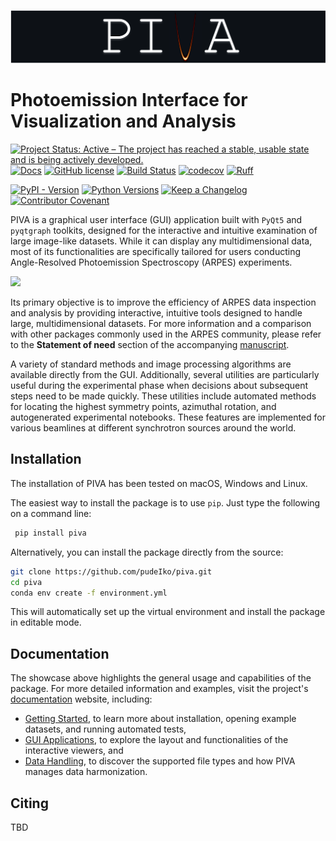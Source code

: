 
![](./docs/img/logo-readme.png)

# Photoemission Interface for Visualization and Analysis

[![Project Status: Active – The project has reached a stable, usable state and is being actively developed.](https://www.repostatus.org/badges/latest/active.svg)](https://www.repostatus.org/#active)
[![Docs](https://img.shields.io/badge/docs-latest-grren?logo=readthedocs)](https://piva.readthedocs.io/en/latest/intro.html)
[![GitHub license](https://img.shields.io/github/license/pudeIko/piva)](https://github.com/ekiefl/pooltool/blob/master/LICENSE.txt)
[![Build Status](https://github.com/pudeIko/piva/actions/workflows/test_with_coverage.yml/badge.svg)](https://github.com/pudeIko/piva/actions/workflows/test_with_coverage.yml)
[![codecov](https://codecov.io/gh/pudeIko/piva/branch/main/graph/badge.svg)](https://codecov.io/gh/pudeIko/piva)
[![Ruff](https://img.shields.io/endpoint?url=https://raw.githubusercontent.com/astral-sh/ruff/main/assets/badge/v2.json)](https://github.com/astral-sh/ruff)

[![PyPI - Version](https://img.shields.io/pypi/v/piva?logo=pypi)](https://pypi.org/project/piva/)
[![Python Versions](https://img.shields.io/badge/python-3.10%20|%203.11|%203.12-blue?logo=python)](https://www.python.org/)
[![Keep a Changelog](https://img.shields.io/badge/Keep%20a%20Changelog-v1.0.0-royalblue?logo=keepachangelog)](changelog.md)
[![Contributor Covenant](https://img.shields.io/badge/Contributor%20Covenant-2.1-4baaaa.svg?logo=contributorcovenant)](code_of_conduct.md)

<!-- [![pyOpenSci Peer-Reviewed](https://pyopensci.org/badges/peer-reviewed.svg)](https://github.com/pyOpenSci/software-review/issues/231) -->


PIVA is a graphical user interface (GUI) application built with `PyQt5` and 
`pyqtgraph` toolkits, designed for the interactive and intuitive examination 
of large image-like datasets. While it can display any multidimensional data, 
most of its functionalities are specifically tailored for users conducting 
Angle-Resolved Photoemission Spectroscopy (ARPES) experiments.

![](./docs/img/showcase.gif)

Its primary objective is to improve the efficiency of ARPES data inspection and 
analysis by providing interactive, intuitive tools designed to handle large, 
multidimensional datasets.
For more information and a comparison with other packages commonly used in the 
ARPES community, please refer to the **Statement of need** section of the 
accompanying [manuscript](./paper/paper.md).

A variety of standard methods and image processing algorithms are available 
directly from the GUI. Additionally, several utilities are particularly 
useful during the experimental phase when decisions about subsequent steps 
need to be made quickly. These utilities include automated methods for 
locating the highest symmetry points, azimuthal rotation, and autogenerated 
experimental notebooks. These features are implemented for various beamlines 
at different synchrotron sources around the world.


## Installation 

The installation of PIVA has been tested on macOS, Windows and Linux.

The easiest way to install the package is to use `pip`. Just type the following 
on a command line:
   ```bash
    pip install piva
   ```

Alternatively, you can install the package directly from the source:
   ```bash
   git clone https://github.com/pudeIko/piva.git
   cd piva
   conda env create -f environment.yml
   ```

This will automatically set up the virtual environment and install the 
package in editable mode.


## Documentation 

The showcase above highlights the general usage and capabilities of the 
package.
For more detailed information and examples, visit the project's 
[documentation](https://piva.readthedocs.io/en/latest/) website, including:

- [Getting Started](https://piva.readthedocs.io/en/latest/installation.html),
to learn more about installation, opening example datasets, and running 
automated tests,
- [GUI Applications](https://piva.readthedocs.io/en/latest/db.html),
to explore the layout and functionalities of the interactive viewers, and
- [Data Handling](https://piva.readthedocs.io/en/latest/dataloaders.html),
to discover the supported file types and how PIVA manages data harmonization.


## Citing

TBD